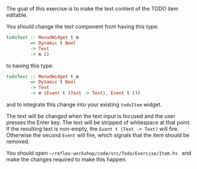 
The goal of this exercise is to make the text content of the TODO item editable.

You should change the text component from having this type:
```haskell
todoText :: MonadWidget t m
         => Dynamic t Bool
         -> Text
         -> m ()
```
to having this type:
```haskell
todoText :: MonadWidget t m
         => Dynamic t Bool
         -> Text
         -> m (Event t (Text -> Text), Event t ())
```
and to integrate this change into your existing `todoItem` widget.

The text will be changed when the text input is focused and the user presses the Enter key.
The text will be stripped of whitespace at that point.
If the resulting text is non-empty, the `Event t (Text -> Text)` will fire.
Otherwise the second `Event` will fire, which signals that the item should be removed.

You should open
`~/reflex-workshop/code/src/Todo/Exercise/Item.hs `
and make the changes required to make this happen.

